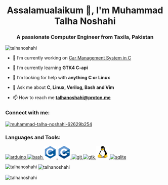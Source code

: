 <h1 align="center">Assalamualaikum 👋, I'm Muhammad Talha Noshahi</h1>
<h3 align="center">A passionate Computer Engineer from Taxila, Pakistan</h3>

<p align="left"> <img src="https://komarev.com/ghpvc/?username=talhanoshahi&label=Profile%20views&color=0e75b6&style=flat" alt="talhanoshahi" /> </p>

- 🔭 I’m currently working on [Car Management System in C](https://github.com/talhanoshahi/Car-Management-System-project-for-Database-Systems)

- 🌱 I’m currently learning **GTK4 C-api**

- 🤝 I’m looking for help with **anything C or Linux**

- 💬 Ask me about **C, Linux, Verilog, Bash and Vim**

- 📫 How to reach me **talhanoshahi@proton.me**

<h3 align="left">Connect with me:</h3>
<p align="left">
<a href="https://linkedin.com/in/muhammad-talha-noshahi-62629b254" target="blank"><img align="center" src="https://raw.githubusercontent.com/rahuldkjain/github-profile-readme-generator/master/src/images/icons/Social/linked-in-alt.svg" alt="muhammad-talha-noshahi-62629b254" height="30" width="40" /></a>
</p>

<h3 align="left">Languages and Tools:</h3>
<p align="left"> <a href="https://www.arduino.cc/" target="_blank" rel="noreferrer"> <img src="https://cdn.worldvectorlogo.com/logos/arduino-1.svg" alt="arduino" width="40" height="40"/> </a> <a href="https://www.gnu.org/software/bash/" target="_blank" rel="noreferrer"> <img src="https://www.vectorlogo.zone/logos/gnu_bash/gnu_bash-icon.svg" alt="bash" width="40" height="40"/> </a> <a href="https://www.cprogramming.com/" target="_blank" rel="noreferrer"> <img src="https://raw.githubusercontent.com/devicons/devicon/master/icons/c/c-original.svg" alt="c" width="40" height="40"/> </a> <a href="https://www.w3schools.com/cpp/" target="_blank" rel="noreferrer"> <img src="https://raw.githubusercontent.com/devicons/devicon/master/icons/cplusplus/cplusplus-original.svg" alt="cplusplus" width="40" height="40"/> </a> <a href="https://git-scm.com/" target="_blank" rel="noreferrer"> <img src="https://www.vectorlogo.zone/logos/git-scm/git-scm-icon.svg" alt="git" width="40" height="40"/> </a> <a href="https://www.gtk.org/" target="_blank" rel="noreferrer"> <img src="https://upload.wikimedia.org/wikipedia/commons/7/71/GTK_logo.svg" alt="gtk" width="40" height="40"/> </a> <a href="https://www.linux.org/" target="_blank" rel="noreferrer"> <img src="https://raw.githubusercontent.com/devicons/devicon/master/icons/linux/linux-original.svg" alt="linux" width="40" height="40"/> </a> <a href="https://www.sqlite.org/" target="_blank" rel="noreferrer"> <img src="https://www.vectorlogo.zone/logos/sqlite/sqlite-icon.svg" alt="sqlite" width="40" height="40"/> </a> </p>

<p><img align="left" src="https://github-readme-stats.vercel.app/api/top-langs?username=talhanoshahi&show_icons=true&locale=en&layout=compact" alt="talhanoshahi" /></p>

<p>&nbsp;<img align="center" src="https://github-readme-stats.vercel.app/api?username=talhanoshahi&show_icons=true&locale=en" alt="talhanoshahi" /></p>

<p><img align="center" src="https://github-readme-streak-stats.herokuapp.com/?user=talhanoshahi&" alt="talhanoshahi" /></p>

